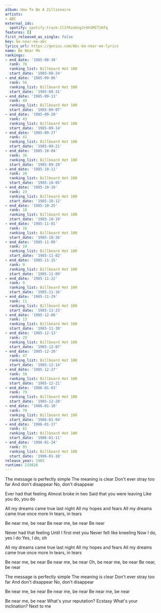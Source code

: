 ```yaml
---
album: How To Be A Zillionaire
artists:
- ABC
external_ids:
  spotify: spotify:track:1l3fRzoUngJr6hSMIT1Hfq
features: []
first_released_as_single: false
key: be-near-me-abc
lyrics_url: https://genius.com/Abc-be-near-me-lyrics
name: Be Near Me
rankings:
- end_date: '1985-08-30'
  rank: 76
  ranking_list: Billboard Hot 100
  start_date: '1985-08-24'
- end_date: '1985-09-06'
  rank: 56
  ranking_list: Billboard Hot 100
  start_date: '1985-08-31'
- end_date: '1985-09-13'
  rank: 49
  ranking_list: Billboard Hot 100
  start_date: '1985-09-07'
- end_date: '1985-09-20'
  rank: 43
  ranking_list: Billboard Hot 100
  start_date: '1985-09-14'
- end_date: '1985-09-27'
  rank: 41
  ranking_list: Billboard Hot 100
  start_date: '1985-09-21'
- end_date: '1985-10-04'
  rank: 36
  ranking_list: Billboard Hot 100
  start_date: '1985-09-28'
- end_date: '1985-10-11'
  rank: 28
  ranking_list: Billboard Hot 100
  start_date: '1985-10-05'
- end_date: '1985-10-18'
  rank: 23
  ranking_list: Billboard Hot 100
  start_date: '1985-10-12'
- end_date: '1985-10-25'
  rank: 18
  ranking_list: Billboard Hot 100
  start_date: '1985-10-19'
- end_date: '1985-11-01'
  rank: 16
  ranking_list: Billboard Hot 100
  start_date: '1985-10-26'
- end_date: '1985-11-08'
  rank: 10
  ranking_list: Billboard Hot 100
  start_date: '1985-11-02'
- end_date: '1985-11-15'
  rank: 9
  ranking_list: Billboard Hot 100
  start_date: '1985-11-09'
- end_date: '1985-11-22'
  rank: 9
  ranking_list: Billboard Hot 100
  start_date: '1985-11-16'
- end_date: '1985-11-29'
  rank: 11
  ranking_list: Billboard Hot 100
  start_date: '1985-11-23'
- end_date: '1985-12-06'
  rank: 13
  ranking_list: Billboard Hot 100
  start_date: '1985-11-30'
- end_date: '1985-12-13'
  rank: 29
  ranking_list: Billboard Hot 100
  start_date: '1985-12-07'
- end_date: '1985-12-20'
  rank: 47
  ranking_list: Billboard Hot 100
  start_date: '1985-12-14'
- end_date: '1985-12-27'
  rank: 58
  ranking_list: Billboard Hot 100
  start_date: '1985-12-21'
- end_date: '1986-01-03'
  rank: 79
  ranking_list: Billboard Hot 100
  start_date: '1985-12-28'
- end_date: '1986-01-10'
  rank: 79
  ranking_list: Billboard Hot 100
  start_date: '1986-01-04'
- end_date: '1986-01-17'
  rank: 81
  ranking_list: Billboard Hot 100
  start_date: '1986-01-11'
- end_date: '1986-01-24'
  rank: 95
  ranking_list: Billboard Hot 100
  start_date: '1986-01-18'
release_year: 1985
runtime: 219826
---
```

The message is perfectly simple
The meaning is clear
Don't ever stray too far
And don't disappear
No, don't disappear

Ever had that feeling
Almost broke in two
Said that you were leaving
Like you do, you do

All my dreams came true last night
All my hopes and fears
All my dreams came true once more
In tears, in tears

Be near me, be near
Be near me, be near
Be near

Never had that feeling
Until I first met you
Never felt like kneeling
Now I do, yes I do
Yes, I do, oh

All my dreams came true last night
All my hopes and fears
All my dreams came true once more
In tears, in tears

Be near me, be near
Be near me, be near
Oh, be near me, be near
Be near, be near

The message is perfectly simple
The meaning is clear
Don't ever stray too far
And don't disappear
No, don't disappear

Be near me, be near
Be near me, be near
Be near me, be near

Be near me, be near
What's your reputation?
Ecstasy
What's your inclination?
Next to me
